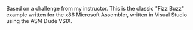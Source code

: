 Based on a challenge from my instructor. This is the classic "Fizz Buzz" example written for the x86 Microsoft Assembler, written in Visual Studio using the ASM Dude VSIX.